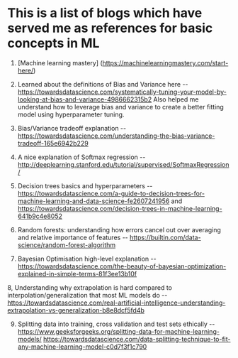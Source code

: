 # This is a list of blogs which have served me as references for basic concepts in ML

1. [Machine learning mastery] (https://machinelearningmastery.com/start-here/) 

2. Learned about the definitions of Bias and Variance here -- https://towardsdatascience.com/systematically-tuning-your-model-by-looking-at-bias-and-variance-4986662315b2
Also helped me understand how to leverage bias and variance to create a better fitting model using hyperparameter tuning.

3. Bias/Variance tradeoff explanation -- https://towardsdatascience.com/understanding-the-bias-variance-tradeoff-165e6942b229

4. A nice explanation of Softmax regression -- http://deeplearning.stanford.edu/tutorial/supervised/SoftmaxRegression/

5. Decision trees basics and hyperparameters -- https://towardsdatascience.com/a-guide-to-decision-trees-for-machine-learning-and-data-science-fe2607241956 and
https://towardsdatascience.com/decision-trees-in-machine-learning-641b9c4e8052

6. Random forests: understanding how errors cancel out over averaging and relative importance of features -- https://builtin.com/data-science/random-forest-algorithm 

7. Bayesian Optimisation high-level explanation -- https://towardsdatascience.com/the-beauty-of-bayesian-optimization-explained-in-simple-terms-81f3ee13b10f

8, Understanding why extrapolation is hard compared to interpolation/generalization that most ML models do --
https://towardsdatascience.com/real-artificial-intelligence-understanding-extrapolation-vs-generalization-b8e8dcf5fd4b

9. Splitting data into training, cross validation and test sets ethically -- 
https://www.geeksforgeeks.org/splitting-data-for-machine-learning-models/
https://towardsdatascience.com/data-splitting-technique-to-fit-any-machine-learning-model-c0d7f3f1c790
